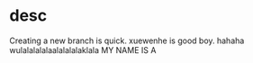 # desc
Creating a new branch is quick.
xuewenhe is good boy.
hahaha
wulalalalalaalalalalaklala
MY NAME IS A